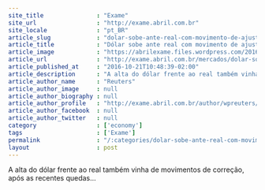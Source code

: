 ```yaml
---
site_title               : "Exame"
site_url                 : "http://exame.abril.com.br"
site_locale              : "pt_BR"
article_slug             : "dolar-sobe-ante-real-com-movimento-de-ajuste-e-seguindo-exterior"
article_title            : "Dólar sobe ante real com movimento de ajuste e seguindo exterior"
article_image            : "https://abrilexame.files.wordpress.com/2016/10/size_960_16_9_dolar-eua.jpg?quality=70&strip=all&w=960"
article_url              : "http://exame.abril.com.br/mercados/dolar-sobe-na-abertura-ante-real-apos-quedas-recentes/"
article_published_at     : "2016-10-21T10:48:39-02:00"
article_description      : "A alta do dólar frente ao real também vinha de movimentos de correção, após as recentes quedas..."
article_author_name      : "Reuters"
article_author_image     : null
article_author_biography : null
article_author_profile   : "http://exame.abril.com.br/author/wpreuters/"
article_author_facebook  : null
article_author_twitter   : null
category                 : ['economy']
tags                     : ['Exame']
permalink                : "/:categories/dolar-sobe-ante-real-com-movimento-de-ajuste-e-seguindo-exterior/"
layout                   : post
---
```


A alta do dólar frente ao real também vinha de movimentos de correção, após as recentes quedas...
